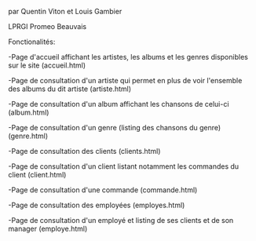 par Quentin Viton et Louis Gambier

LPRGI Promeo Beauvais

Fonctionalités:

-Page d'accueil affichant les artistes, les albums et les genres disponibles sur le site (accueil.html)

-Page de consultation d'un artiste qui permet en plus de voir l'ensemble des albums du dit artiste (artiste.html)

-Page de consultation d'un album affichant les chansons de celui-ci (album.html)

-Page de consultation d'un genre (listing des chansons du genre) (genre.html)

-Page de consultation des clients (clients.html)

-Page de consultation d'un client listant notamment les commandes du client (client.html)

-Page de consultation d'une commande (commande.html)

-Page de consultation des employées (employes.html)

-Page de consultation d'un employé et listing de ses clients et de son manager (employe.html)

